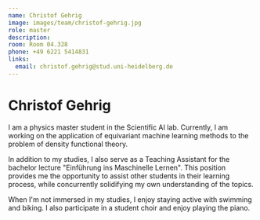 ```yaml
---
name: Christof Gehrig
image: images/team/christof-gehrig.jpg
role: master
description:
room: Room 04.328
phone: +49 6221 5414831
links:
  email: christof.gehrig@stud.uni-heidelberg.de
---
```


# Christof Gehrig


I am a physics master student in the Scientific AI lab. Currently, I am working on the application of equivariant machine learning methods to the problem of density functional theory.

In addition to my studies, I also serve as a Teaching Assistant for the bachelor lecture "Einführung ins Maschinelle Lernen". This position provides me the opportunity to assist other students in their learning process, while concurrently solidifying my own understanding of the topics.

When I'm not immersed in my studies, I enjoy staying active with swimming and biking. I also participate in a student choir and enjoy playing the piano.